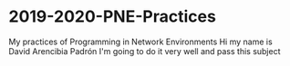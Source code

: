 # 2019-2020-PNE-Practices
My practices of Programming in Network Environments
Hi my name is David Arencibia Padrón
I'm going to do it very well and pass this subject